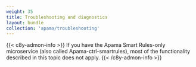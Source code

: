 ```yaml
---
weight: 35
title: Troubleshooting and diagnostics
layout: bundle
collection: 'apama/troubleshooting'
---
```


{{< c8y-admon-info >}}
If you have the Apama Smart Rules-only microservice (also called Apama-ctrl-smartrules), most of the functionality described in this topic does not apply.
{{< /c8y-admon-info >}}
